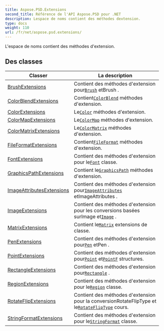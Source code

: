 ```yaml
---
title: Aspose.PSD.Extensions
second_title: Référence de l'API Aspose.PSD pour .NET
description: Lespace de noms contient des méthodes dextension.
type: docs
weight: 110
url: /fr/net/aspose.psd.extensions/
---
```

L'espace de noms contient des méthodes d'extension.

## Des classes

| Classer | La description |
| --- | --- |
| [BrushExtensions](./brushextensions/) | Contient des méthodes d'extension pour[`Brush`](../aspose.psd/brush/) etBrush . |
| [ColorBlendExtensions](./colorblendextensions/) | Contient[`ColorBlend`](../aspose.psd/colorblend/) méthodes d'extension. |
| [ColorExtensions](./colorextensions/) | Le[`Color`](../aspose.psd/color/) méthodes d'extension. |
| [ColorMapExtensions](./colormapextensions/) | Le[`ColorMap`](../aspose.psd/colormap/) méthodes d'extension. |
| [ColorMatrixExtensions](./colormatrixextensions/) | Le[`ColorMatrix`](../aspose.psd/colormatrix/) méthodes d'extension. |
| [FileFormatExtensions](./fileformatextensions/) | Contient[`FileFormat`](../aspose.psd/fileformat/) méthodes d'extension. |
| [FontExtensions](./fontextensions/) | Contient des méthodes d'extension pour le[`Font`](../aspose.psd/font/) classe. |
| [GraphicsPathExtensions](./graphicspathextensions/) | Contient le[`GraphicsPath`](../aspose.psd/graphicspath/) méthodes d'extension. |
| [ImageAttributesExtensions](./imageattributesextensions/) | Contient des méthodes d'extension pour[`ImageAttributes`](../aspose.psd/imageattributes/) etImageAttributes . |
| [ImageExtensions](./imageextensions/) | Contient des méthodes d'extension pour les conversions basées surImage et[`Image`](../aspose.psd/image/) . |
| [MatrixExtensions](./matrixextensions/) | Contient le[`Matrix`](../aspose.psd/matrix/) extensions de classe. |
| [PenExtensions](./penextensions/) | Contient des méthodes d'extension pour[`Pen`](../aspose.psd/pen/) etPen . |
| [PointExtensions](./pointextensions/) | Contient des méthodes d'extension pour[`Point`](../aspose.psd/point/) et[`PointF`](../aspose.psd/pointf/) structures. |
| [RectangleExtensions](./rectangleextensions/) | Contient des méthodes d'extension pour[`Rectangle`](../aspose.psd/rectangle/) . |
| [RegionExtensions](./regionextensions/) | Contient des méthodes d'extension pour le[`Region`](../aspose.psd/region/) classe. |
| [RotateFlipExtensions](./rotateflipextensions/) | Contient des méthodes d'extension pour la conversionRotateFlipType et le[`RotateFlipType`](../aspose.psd/rotatefliptype/) cours. |
| [StringFormatExtensions](./stringformatextensions/) | Contient des méthodes d'extension pour le[`StringFormat`](../aspose.psd/stringformat/) classe. |


